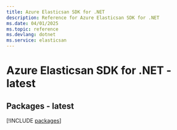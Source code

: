 ```yaml
---
title: Azure Elasticsan SDK for .NET
description: Reference for Azure Elasticsan SDK for .NET
ms.date: 04/01/2025
ms.topic: reference
ms.devlang: dotnet
ms.service: elasticsan
---
```

# Azure Elasticsan SDK for .NET - latest
## Packages - latest
[!INCLUDE [packages](elasticsan-index.md)]